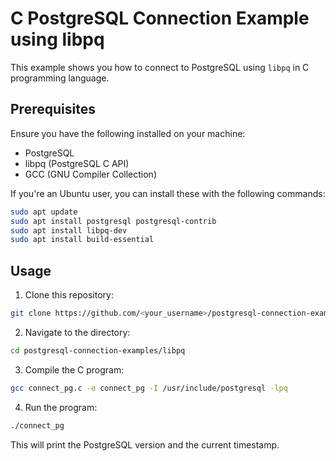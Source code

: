# C PostgreSQL Connection Example using libpq

This example shows you how to connect to PostgreSQL using `libpq` in C programming language.

## Prerequisites

Ensure you have the following installed on your machine:

- PostgreSQL
- libpq (PostgreSQL C API)
- GCC (GNU Compiler Collection)

If you're an Ubuntu user, you can install these with the following commands:

```bash
sudo apt update
sudo apt install postgresql postgresql-contrib
sudo apt install libpq-dev
sudo apt install build-essential
```

## Usage

1. Clone this repository:

```bash
git clone https://github.com/<your_username>/postgresql-connection-examples.git
```

2. Navigate to the directory:

```bash
cd postgresql-connection-examples/libpq
```

3. Compile the C program:

```bash
gcc connect_pg.c -o connect_pg -I /usr/include/postgresql -lpq
```

4. Run the program:

```bash
./connect_pg
```

This will print the PostgreSQL version and the current timestamp.
